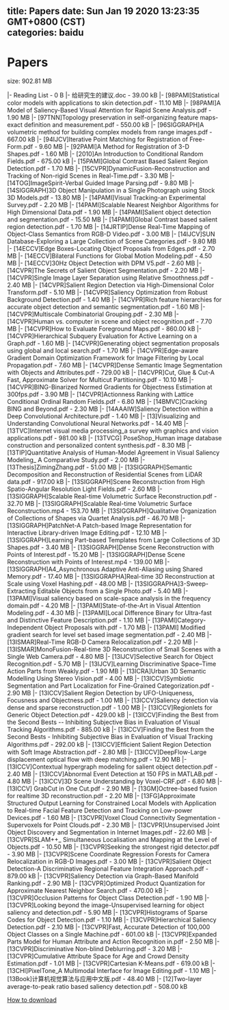 
title: Papers
date: Sun Jan 19 2020 13:23:35 GMT+0800 (CST)    
categories: baidu
---

# Papers
size: 902.81 MB
 
 
|- Reading List - 0 B
|- 给研究生的建议.doc - 39.00 kB
|- [98PAMI]Statistical color models with applications to skin detection.pdf - 11.10 MB
|- [98PAMI]A Model of Saliency-Based Visual Attention for Rapid Scene Analysis.pdf - 1.90 MB
|- [97TNN]Topology preservation in self-organizing feature maps-exact definition and measurement.pdf - 550.00 kB
|- [96SIGGRAPH]A volumetric method for building complex models from range images.pdf - 667.00 kB
|- [94IJCV]Iterative Point Matching for Registration of Free-Form.pdf - 9.60 MB
|- [92PAMI]A Method for Registration of 3-D Shapes.pdf - 1.60 MB
|- [2010]An Introduction to Conditional Random Fields.pdf - 675.00 kB
|- [15PAMI]Global Contrast Based Salient Region Detection.pdf - 1.70 MB
|- [15CVPR]DynamicFusion-Reconstruction and Tracking of Non-rigid Scenes in Real-Time.pdf - 3.30 MB
|- [14TOG]ImageSpirit-Verbal Guided Image Parsing.pdf - 9.80 MB
|- [14SIGGRAPH]3D Object Manipulation in a Single Photograph using Stock 3D Models.pdf - 13.80 MB
|- [14PAMI]Visual Tracking-an Experimental Survey.pdf - 2.20 MB
|- [14PAMI]Scalable Nearest Neighbor Algorithms for High Dimensional Data.pdf - 1.90 MB
|- [14PAMI]Salient object detection and segmentation.pdf - 15.50 MB
|- [14PAMI]Global Contrast based salient region detection.pdf - 1.70 MB
|- [14JRTIP]Dense Real-Time Mapping of Object-Class Semantics from RGB-D Video.pdf - 3.00 MB
|- [14IJCV]SUN Database-Exploring a Large Collection of Scene Categories.pdf - 9.80 MB
|- [14ECCV]Edge Boxes-Locating Object Proposals from Edges.pdf - 2.70 MB
|- [14ECCV]Bilateral Functions for Global Motion Modeling.pdf - 4.50 MB
|- [14ECCV]30Hz Object Detection with DPM V5.pdf - 2.60 MB
|- [14CVPR]The Secrets of Salient Object Segmentation.pdf - 2.20 MB
|- [14CVPR]Single Image Layer Separation using Relative Smoothness.pdf - 2.40 MB
|- [14CVPR]Salient Region Detection via High-Dimensional Color Transform.pdf - 5.10 MB
|- [14CVPR]Saliency Optimization from Robust Background Detection.pdf - 1.40 MB
|- [14CVPR]Rich feature hierarchies for accurate object detection and semantic segmentation.pdf - 1.60 MB
|- [14CVPR]Multiscale Combinatorial Grouping.pdf - 2.30 MB
|- [14CVPR]Human vs. computer in scene and object recognition.pdf - 7.70 MB
|- [14CVPR]How to Evaluate Foreground Maps.pdf - 860.00 kB
|- [14CVPR]Hierarchical Subquery Evaluation for Active Learning on a Graph.pdf - 1.60 MB
|- [14CVPR]Generating object segmentation proposals using global and local search.pdf - 1.70 MB
|- [14CVPR]Edge-aware Gradient Domain Optimization Framework for Image Filtering by Local Propagation.pdf - 7.60 MB
|- [14CVPR]Dense Semantic Image Segmentation with Objects and Attributes.pdf - 729.00 kB
|- [14CVPR]Cut, Glue & Cut-A Fast, Approximate Solver for Multicut Partitioning.pdf - 10.10 MB
|- [14CVPR]BING-Binarized Normed Gradients for Objectness Estimation at 300fps.pdf - 3.90 MB
|- [14CVPR]Actionness Ranking with Lattice Conditional Ordinal Random Fields.pdf - 6.80 MB
|- [14BMVC]Cracking BING and Beyond.pdf - 2.30 MB
|- [14AAAIW]Saliency Detection within a Deep Convolutional Architecture.pdf - 1.40 MB
|- [13]Visualizing and Understanding Convolutional Neural Networks.pdf - 14.40 MB
|- [13TVC]Internet visual media processing_a survey with graphics and vision applications.pdf - 981.00 kB
|- [13TVCG] PoseShop_Human image database construction and personalized content synthesis.pdf - 8.30 MB
|- [13TIP]Quantitative Analysis of Human-Model Agreement in Visual Saliency Modeling_ A Comparative Study.pdf - 2.00 MB
|- [13Thesis]ZimingZhang.pdf - 51.00 MB
|- [13SIGGRAPH]Semantic Decomposition and Reconstruction of Residential Scenes from LiDAR data.pdf - 917.00 kB
|- [13SIGGRAPH]Scene Reconstruction from High Spatio-Angular Resolution Light Fields.pdf - 2.60 MB
|- [13SIGGRAPH]Scalable Real-time Volumetric Surface Reconstruction.pdf - 32.70 MB
|- [13SIGGRAPH]Scalable Real-time Volumetric Surface Reconstruction.mp4 - 153.70 MB
|- [13SIGGRAPH]Qualitative Organization of Collections of Shapes via Quartet Analysis.pdf - 46.70 MB
|- [13SIGGRAPH]PatchNet-A Patch-based Image Representation for Interactive Library-driven Image Editing.pdf - 12.10 MB
|- [13SIGGRAPH]Learning Part-based Templates from Large Collections of 3D Shapes.pdf - 3.40 MB
|- [13SIGGRAPH]Dense Scene Reconstruction with Points of Interest.pdf - 15.20 MB
|- [13SIGGRAPH]Dense Scene Reconstruction with Points of Interest.mp4 - 139.00 MB
|- [13SIGGRAPH]A4_Asynchronous Adaptive Anti-Aliasing using Shared Memory.pdf - 17.40 MB
|- [13SIGGRAPHA]Real-time 3D Reconstruction at Scale using Voxel Hashing.pdf - 48.00 MB
|- [13SIGGRAPHA]3-Sweep-Extracting Editable Objects from a Single Photo.pdf - 5.40 MB
|- [13PAMI]Visual saliency based on scale-space analysis in the frequency domain.pdf - 4.20 MB
|- [13PAMI]State-of-the-Art in Visual Attention Modeling.pdf - 4.30 MB
|- [13PAMI]Local Difference Binary for Ultra-fast and Distinctive Feature Description.pdf - 1.10 MB
|- [13PAMI]Category-Independent Object Proposals with.pdf - 1.70 MB
|- [13PAMI] Modified gradient search for level set based image segmentation.pdf - 2.40 MB
|- [13ISMAR]Real-Time RGB-D Camera Relocalization.pdf - 2.20 MB
|- [13ISMAR]MonoFusion-Real-time 3D Reconstruction of Small Scenes with a Single Web Camera.pdf - 4.80 MB
|- [13IJCV]Selective Search for Object Recognition.pdf - 5.70 MB
|- [13IJCV]Learning Discriminative Space–Time Action Parts from Weakly.pdf - 1.90 MB
|- [13ICRA]Urban 3D Semantic Modelling Using Stereo Vision.pdf - 4.00 MB
|- [13ICCV]Symbiotic Segmentation and Part Localization for Fine-Grained Categorization.pdf - 2.90 MB
|- [13ICCV]Salient Region Detection by UFO-Uniqueness, Focusness and Objectness.pdf - 1.00 MB
|- [13ICCV]Saliency detection via dense and sparse reconstruction.pdf - 1.00 MB
|- [13ICCV]Regionlets for Generic Object Detection.pdf - 429.00 kB
|- [13ICCV]Finding the Best from the Second Bests -- Inhibiting Subjective Bias in Evaluation of Visual Tracking Algorithms.pdf - 885.00 kB
|- [13ICCV]Finding the Best from the Second Bests - Inhibiting Subjective Bias in Evaluation of Visual Tracking Algorithms.pdf - 292.00 kB
|- [13ICCV]Efﬁcient Salient Region Detection with Soft Image Abstraction.pdf - 2.80 MB
|- [13ICCV]DeepFlow-Large displacement optical flow with deep matching.pdf - 12.90 MB
|- [13ICCV]Contextual hypergraph modeling for salient object detection.pdf - 2.40 MB
|- [13ICCV]Abnormal Event Detection at 150 FPS in MATLAB.pdf - 4.80 MB
|- [13ICCV]3D Scene Understanding by Voxel-CRF.pdf - 6.80 MB
|- [13ICCV] GrabCut in One Cut.pdf - 2.90 MB
|- [13GM]Octree-based fusion for realtime 3D reconstruction.pdf - 2.20 MB
|- [13FG]Approximate Structured Output Learning for Constrained Local Models with Application to Real-time Facial Feature Detection and Tracking on Low-power Devices.pdf - 1.60 MB
|- [13CVPR]Voxel Cloud Connectivity Segmentation - Supervoxels for Point Clouds.pdf - 2.30 MB
|- [13CVPR]Unsupervised Joint Object Discovery and Segmentation in Internet Images.pdf - 22.60 MB
|- [13CVPR]SLAM++_ Simultaneous Localisation and Mapping at the Level of Objects.pdf - 10.50 MB
|- [13CVPR]Seeking the strongest rigid detector.pdf - 3.90 MB
|- [13CVPR]Scene Coordinate Regression Forests for Camera Relocalization in RGB-D Images.pdf - 3.00 MB
|- [13CVPR]Salient Object Detection-A Discriminative Regional Feature Integration Approach.pdf - 879.00 kB
|- [13CVPR]Saliency Detection via Graph-Based Manifold Ranking.pdf - 2.90 MB
|- [13CVPR]Optimized Product Quantization for Approximate Nearest Neighbor Search.pdf - 470.00 kB
|- [13CVPR]Occlusion Patterns for Object Class Detection.pdf - 1.90 MB
|- [13CVPR]Looking beyond the image-Unsupervised learning for object saliency and detection.pdf - 5.90 MB
|- [13CVPR]Histograms of Sparse Codes for Object Detection.pdf - 1.10 MB
|- [13CVPR]Hierarchical Saliency Detection.pdf - 2.10 MB
|- [13CVPR]Fast, Accurate Detection of 100,000 Object Classes on a Single Machine.pdf - 601.00 kB
|- [13CVPR]Expanded Parts Model for Human Attribute and Action Recognition in.pdf - 2.50 MB
|- [13CVPR]Discriminative Non-blind Deblurring.pdf - 3.20 MB
|- [13CVPR]Cumulative Attribute Space for Age and Crowd Density Estimation.pdf - 1.01 MB
|- [13CVPR]Cartesian K-Means.pdf - 619.00 kB
|- [13CHI]PixelTone_A Multimodal Interface for Image Editing.pdf - 1.10 MB
|- [13Book]计算机视觉算法与应用中文版.pdf - 48.40 MB
|- [12]Two-layer average-to-peak ratio based saliency detection.pdf - 508.00 kB

[How to download](https://bpcam.bemobtrk.com/go/2ceec3aa-1ca2-46d6-b9ff-aaa5c184517c?jno=401)